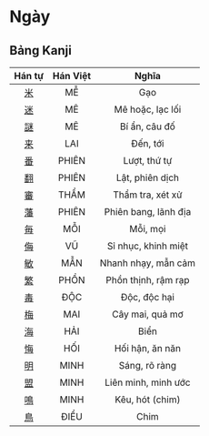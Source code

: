 <link href="styles.css" rel="stylesheet">

# Ngày

## Bảng Kanji

| Hán tự | Hán Việt | Nghĩa |
| :---: | :---: | :---: |
| [<span class="stroke-order">米</span>](https://www.tiengnhatdongian.com/kanji/giai-nghia-kanji-%E7%B1%B3) | MỄ | Gạo |
| [<span class="stroke-order">迷</span>](https://www.tiengnhatdongian.com/kanji/giai-nghia-kanji-%E8%BF%B7) | MÊ | Mê hoặc, lạc lối |
| [<span class="stroke-order">謎</span>](https://www.tiengnhatdongian.com/kanji/giai-nghia-kanji-%E8%AC%8E) | MÊ | Bí ẩn, câu đố |
| [<span class="stroke-order">来</span>](https://www.tiengnhatdongian.com/kanji/giai-nghia-kanji-%E6%9D%A5) | LAI | Đến, tới |
| [<span class="stroke-order">番</span>](https://www.tiengnhatdongian.com/kanji/giai-nghia-kanji-%E7%95%AA) | PHIÊN | Lượt, thứ tự |
| [<span class="stroke-order">翻</span>](https://www.tiengnhatdongian.com/kanji/giai-nghia-kanji-%E7%BF%BB) | PHIÊN | Lật, phiên dịch |
| [<span class="stroke-order">審</span>](https://www.tiengnhatdongian.com/kanji/giai-nghia-kanji-%E5%AF%A9) | THẨM | Thẩm tra, xét xử |
| [<span class="stroke-order">藩</span>](https://www.tiengnhatdongian.com/kanji/giai-nghia-kanji-%E8%97%A9) | PHIÊN | Phiên bang, lãnh địa |
| [<span class="stroke-order">毎</span>](https://www.tiengnhatdongian.com/kanji/giai-nghia-kanji-%E6%AF%8E) | MỖI | Mỗi, mọi |
| [<span class="stroke-order">侮</span>](https://www.tiengnhatdongian.com/kanji/giai-nghia-kanji-%E4%BE%AE) | VŨ | Sỉ nhục, khinh miệt |
| [<span class="stroke-order">敏</span>](https://www.tiengnhatdongian.com/kanji/giai-nghia-kanji-%E6%95%8F) | MẪN | Nhanh nhạy, mẫn cảm |
| [<span class="stroke-order">繁</span>](https://www.tiengnhatdongian.com/kanji/giai-nghia-kanji-%E7%B9%81) | PHỒN | Phồn thịnh, rậm rạp |
| [<span class="stroke-order">毒</span>](https://www.tiengnhatdongian.com/kanji/giai-nghia-kanji-%E6%AF%92) | ĐỘC | Độc, độc hại |
| [<span class="stroke-order">梅</span>](https://www.tiengnhatdongian.com/kanji/giai-nghia-kanji-%E6%A2%85) | MAI | Cây mai, quả mơ |
| [<span class="stroke-order">海</span>](https://www.tiengnhatdongian.com/kanji/giai-nghia-kanji-%E6%B5%B7) | HẢI | Biển |
| [<span class="stroke-order">悔</span>](https://www.tiengnhatdongian.com/kanji/giai-nghia-kanji-%E6%82%94) | HỐI | Hối hận, ăn năn |
| [<span class="stroke-order">明</span>](https://www.tiengnhatdongian.com/kanji/giai-nghia-kanji-%E6%98%8E) | MINH | Sáng, rõ ràng |
| [<span class="stroke-order">盟</span>](https://www.tiengnhatdongian.com/kanji/giai-nghia-kanji-%E7%9B%9F) | MINH | Liên minh, minh ước |
| [<span class="stroke-order">鳴</span>](https://www.tiengnhatdongian.com/kanji/giai-nghia-kanji-%E9%B3%B4) | MINH | Kêu, hót (chim) |
| [<span class="stroke-order">鳥</span>](https://www.tiengnhatdongian.com/kanji/giai-nghia-kanji-%E9%B3%A5) | ĐIỂU | Chim |
